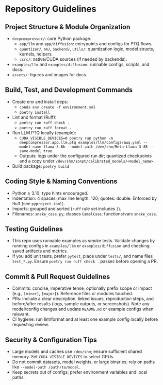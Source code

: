 # Repository Guidelines

## Project Structure & Module Organization
- `deepcompressor/`: core Python package.
  - `app/llm` and `app/diffusion`: entrypoints and configs for PTQ flows.
  - `quantizer/`, `nn/`, `backend/`, `utils/`: quantization logic, model structs, kernels, helpers.
  - `csrc/`: native/CUDA sources (if needed by backends).
- `examples/llm` and `examples/diffusion`: runnable configs, scripts, and docs.
- `assets/`: figures and images for docs.

## Build, Test, and Development Commands
- Create env and install deps:
  - `conda env create -f environment.yml`
  - `poetry install`
- Lint and format (Ruff):
  - `poetry run ruff check .`
  - `poetry run ruff format .`
- Run LLM PTQ locally (example):
  - `CUDA_VISIBLE_DEVICES=0 poetry run python -m deepcompressor.app.llm.ptq examples/llm/configs/awq.yaml --model-name llama-3-8b --model-path /dev/shm/Meta-Llama-3-8B --save-model true`
  - Outputs: logs under the configured run dir; quantized checkpoints and a copy under `/dev/shm/sonpt/calibrated_models/<model_name>`.
- Build package: `poetry build`

## Coding Style & Naming Conventions
- Python ≥ 3.10; type hints encouraged.
- Indentation: 4 spaces; max line length: 120; quotes: double. Enforced by Ruff (see `pyproject.toml`).
- Imports: grouped and sorted (`ruff` rule set includes `I`).
- Filenames: `snake_case.py`; classes `CamelCase`; functions/vars `snake_case`.

## Testing Guidelines
- This repo uses runnable examples as smoke tests. Validate changes by running configs in `examples/llm` or `examples/diffusion` and checking saved artifacts and metrics.
- If you add unit tests, prefer `pytest`, place under `tests/`, and name files `test_*.py`. Ensure `poetry run ruff check .` passes before opening a PR.

## Commit & Pull Request Guidelines
- Commits: concise, imperative tense; optionally prefix scope or impact (e.g., `[minor]`, `[major]`). Reference files or modules touched.
- PRs: include a clear description, linked issues, reproduction steps, and before/after results (logs, sample outputs, or screenshots). Note any model/config changes and update `README.md` or example configs when relevant.
- CI hygiene: run lint/format and at least one example config locally before requesting review.

## Security & Configuration Tips
- Large models and caches use `/dev/shm`; ensure sufficient shared memory. Set `CUDA_VISIBLE_DEVICES` to select GPUs.
- Do not commit datasets, model weights, or large binaries; rely on paths like `--model-path /path/to/model`.
- Keep secrets out of configs; prefer environment variables and local paths.
